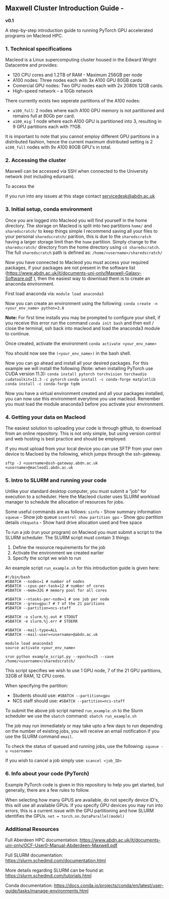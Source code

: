 ## Maxwell Cluster Introduction Guide -
**v0.1**


A step-by-step introduction guide to running PyTorch GPU accelerated programs on Macleod HPC.

### 1. Technical specifications

Macleod is a Linux supercomputing cluster housed in the Edward Wright Datacentre and provides:
- 120 CPU cores and 1.2TB of RAM - Maximum 256GB per node
- A100 nodes: Three nodes each with 3x A100 GPU 80GB cards
- Comercial GPU nodes: Two GPU nodes each with 2x 2080ti 12GB cards.
- High-speed network – a 10Gb network

There currently exists two seperate partitions of the A100 nodes:
- `a100_full`: 2 nodes where each A100 GPU memory is not partitioned and remains full at 80Gb per card.
- `a100_mig`: 1 node where each A100 GPU is partitioned into 3, resulting in 9 GPU partitions each with ??GB.

It is important to note that you cannot employ different GPU partitions in a distributed fashion, hence the current maximum distributed setting is 2 `a100_full` nodes with 9x A100 80GB GPU's in total.

### 2. Accessing the cluster

Maxwell can be accessed via SSH when connected to the University network (not including eduroam).

To access the 

If you run into any issues at this stage contact servicedesk@abdn.ac.uk  

### 3. Initial setup, conda environment

Once you are logged into Macleod you will find yourself in the home directory. The storage on Macleod is split into two partitions `home/` and `sharedscratch/` to keep things simple I recommend saving all your files to your personal `sharedscratch/` parition, this is due to the `sharedscratch` having a larger storage limit than the `home` partition. Simply change to the `sharedscratch/` directory from the home directory using `cd sharedscratch`. The full `sharedscratch` path is defined as: `/home/<username>/sharedscratch/`

Now you have connected to Macleod you must access your required packages, if your packages are not present in the software list (https://www.abdn.ac.uk/it/documents-uni-only/Maxwell-Galaxy-Software.pdf ), then the easiest way to download them is to create an anaconda environment. 

First load anaconda via:
`module load anaconda3`

Now you can create an environment using the following:
`conda create -n <your_env_name> python=3.8`

**Note:** For first time installs you may be prompted to configure your shell, if you receive this error run the command `conda init bash` and then exit / close the terminal, ssh back into macleod and load the anaconda3 module to continue.

Once created, activate the environment
`conda activate <your_env_name>` 

You should now see the `(<your_env_name>)` in the bash shell.

Now you can go ahead and install all your desired packages.
For this example we will install the following (Note: when installing PyTorch use CUDA version 11.3):
`conda install pytorch torchvision torchaudio cudatoolkit=11.3 -c pytorch`
`conda install -c conda-forge matplotlib`
`conda install -c conda-forge tqdm`

Now you have a virtual environment created and all your packages installed, you can now use this environment everytime you use macleod. Remember you must load the module anaconda3 before you activate your environment.

### 4. Getting your data on Macleod

The easiest solution to uploading your code is through github, to download from an online repository. This is not only simple, but using version control and web hosting is best practice and should be employed.

If you must upload from your local device you can use SFTP from your own device to Macloed by the following, which jumps through the ssh-gateway.

`sftp -J <username>@ssh-gateway.abdn.ac.uk <username>@macleod1.abdn.ac.uk`

### 5. Intro to SLURM and running your code

Unlike your standard desktop computer, you must submit a “job” for execution to a scheduler. Here the Macleod cluster uses SLURM workload manager to schedule the allocation of resources for jobs.

Some useful commands are as follows:
`sinfo` - Show summary information 
`squeue` - Show job queue
`scontrol show partition gpu` - Show gpu partition details
`chkquota` - Show hard drive allocation used and free space

To run a job (run your program) on Macleod you must submit a script to the SLURM scheduler. The SLURM script must contain 3 things:
1. Define the resource requirements for the job
2. Activate the environment we created earlier
3. Specify the script we wish to run

An example script `run_example.sh` for this introduction guide is given here:

```
#!/bin/bash
#SBATCH --nodes=1 # number of nodes
#SBATCH --cpus-per-task=12 # number of cores
#SBATCH --mem=32G # memory pool for all cores

#SBATCH --ntasks-per-node=1 # one job per node
#SBATCH --gres=gpu:7 # 7 of the 21 paritions
#SBATCH --partition=ncs-staff 

#SBATCH -o slurm.%j.out # STDOUT
#SBATCH -e slurm.%j.err # STDERR

#SBATCH --mail-type=ALL 
#SBATCH --mail-user=<username>@abdn.ac.uk 

module load anaconda3
source activate <your_env_name>

srun python example_script.py --epochs=25 --save /home/<username>/sharedscratch/
```

This script specifies we wish to use 1 GPU node, 7 of the 21 GPU partitions, 32GB of RAM, 12 CPU cores.

When specifying the partition:
- Students should use: `#SBATCH --partition=gpu`
- NCS staff should use: `#SBATCH --partition=ncs-staff`

To submit the above job script named `run_example.sh` to the Slurm scheduler we use the `sbatch` command:
`sbatch run_example.sh`

The job may run immediately or may take upto a few days to run depending on the number of existing jobs, you will receive an email notification if you use the SLURM command `email`.

To check the status of queued and running jobs, use the following:
`squeue -u <username>` 

If you wish to cancel a job simply use:
`scancel <job_ID>`

### 6. Info about your code (PyTorch)

Example PyTorch code is given in this repository to help you get started, but generally, there are a few rules to follow.

When selecting how many GPUS are available, do not specify device ID's, this will use all available GPUs. If you specify GPU devices you may run into errors, this is a current issue with the GPU partitioning and how SLURM identifies the GPUs.
`net = torch.nn.DataParallel(model)`


### Additional Resources 

Full Aberdeen HPC documentation: 
https://www.abdn.ac.uk/it/documents-uni-only/OCF-User0-Manual-Abderdeen-Maxwell.pdf

Full SLURM documentation:
https://slurm.schedmd.com/documentation.html 

More details regarding SLURM can be found at: 
https://slurm.schedmd.com/tutorials.html 

Conda documentation:
https://docs.conda.io/projects/conda/en/latest/user-guide/tasks/manage-environments.html 